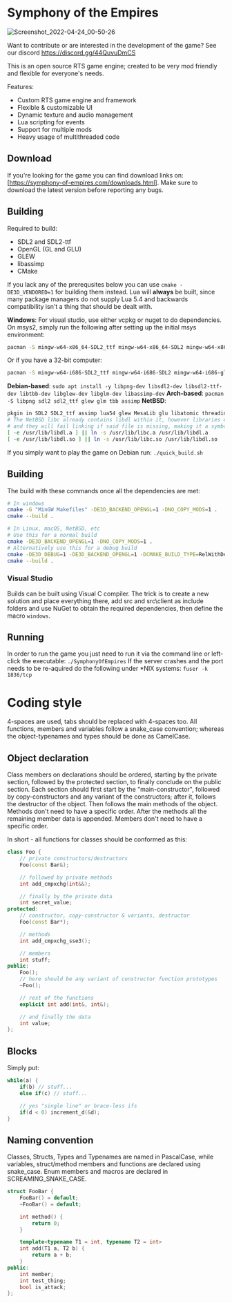 # Symphony of the Empires
![Screenshot_2022-04-24_00-50-26](https://user-images.githubusercontent.com/39974089/164966091-b1683ebb-d1c5-4b22-b768-cb9c04b96b56.png)

Want to contribute or are interested in the development of the game? See our discord https://discord.gg/44QuvuDmCS

This is an open source RTS game engine; created to be very mod friendly and flexible for everyone's needs.

Features:
* Custom RTS game engine and framework
* Flexible & customizable UI
* Dynamic texture and audio management
* Lua scripting for events
* Support for multiple mods
* Heavy usage of multithreaded code

## Download

If you're looking for the game you can find download links on: [https://symphony-of-empires.com/downloads.html].
Make sure to download the latest version before reporting any bugs.

## Building

Required to build:
* SDL2 and SDL2-ttf
* OpenGL (GL and GLU)
* GLEW
* libassimp
* CMake

If you lack any of the prerequsites below you can use `cmake -DE3D_VENDORED=1` for building them instead.
Lua will **always** be built, since many package managers do not supply Lua 5.4 and backwards compatibility isn't a thing that should be dealt with.

**Windows**: For visual studio, use either vcpkg or nuget to do dependencies.
On msys2, simply run the following after setting up the initial msys environment:
```sh
pacman -S mingw-w64-x86_64-SDL2_ttf mingw-w64-x86_64-SDL2 mingw-w64-x86_64-glew mingw-w64-x86_64-glm mingw-w64-x86_64-zlib mingw-w64-x86_64-assimp mingw-w64-x86_64-intel-tbb
```
Or if you have a 32-bit computer:
```sh
pacman -S mingw-w64-i686-SDL2_ttf mingw-w64-i686-SDL2 mingw-w64-i686-glew mingw-w64-i686-glm mingw-w64-i686-zlib mingw-w64-i686-assimp  mingw-w64-i686-intel-tbb
```
**Debian-based**: ``sudo apt install -y libpng-dev libsdl2-dev libsdl2-ttf-dev libtbb-dev libglew-dev libglm-dev libassimp-dev``
**Arch-based**: ``pacman -S libpng sdl2 sdl2_ttf glew glm tbb assimp``
**NetBSD**:
```sh
pkgin in SDL2 SDL2_ttf assimp lua54 glew MesaLib glu libatomic threadingbuildingblocks
# The NetBSD libc already contains libdl within it, however libraries expect libdl to be a file
# and they will fail linking if said file is missing, making it a symbolic link is just a workaround
[ -e /usr/lib/libdl.a ] || ln -s /usr/lib/libc.a /usr/lib/libdl.a
[ -e /usr/lib/libdl.so ] || ln -s /usr/lib/libc.so /usr/lib/libdl.so
```

If you simply want to play the game on Debian run: ``./quick_build.sh``

## Building

The build with these commands once all the dependencies are met:
```sh
# In windows
cmake -G "MinGW Makefiles" -DE3D_BACKEND_OPENGL=1 -DNO_COPY_MODS=1 .
cmake --build .

# In Linux, macOS, NetBSD, etc
# Use this for a normal build
cmake -DE3D_BACKEND_OPENGL=1 -DNO_COPY_MODS=1 .
# Alternatively use this for a debug build
cmake -DE3D_DEBUG=1 -DE3D_BACKEND_OPENGL=1 -DCMAKE_BUILD_TYPE=RelWithDebInfo .
cmake --build .
```

### Visual Studio
Builds can be built using Visual C compiler. The trick is to create a new solution and place everything there, add src and src\\client as include folders and use NuGet to obtain the required dependencies, then define the macro `windows`.

## Running
In order to run the game you just need to run it via the command line or left-click the executable: ``./SymphonyOfEmpires``
If the server crashes and the port needs to be re-aquired do the following under *NIX systems: ``fuser -k 1836/tcp``

# Coding style
4-spaces are used, tabs should be replaced with 4-spaces too. All functions, members and variables follow a
snake_case convention; whereas the object-typenames and types should be done as CamelCase.

## Object declaration
Class members on declarations should be ordered, starting by the private section, followed by the protected section, to
finally conclude on the public section. Each section should first start by the "main-constructor", followed by copy-constructors
and any variant of the constructors; after it, follows the destructor of the object. Then follows the main methods of the
object. Methods don't need to have a specific order. After the methods all the remaining member data is appended. Members
don't need to have a specific order.

In short - all functions for classes should be conformed as this:
```cpp
class Foo {
    // private constructors/destructors
    Foo(const Bar&);

    // followed by private methods
    int add_cmpxchg(int&&);

    // finally by the private data
    int secret_value;
protected:
    // constructor, copy-constructor & variants, destructor
    Foo(const Bar*);

    // methods
    int add_cmpxchg_sse3();

    // members
    int stuff;
public:
    Foo();
    // here should be any variant of constructor function prototypes
    ~Foo();

    // rest of the functions
    explicit int add(int&, int&);

    // and finally the data
    int value;
};
```

## Blocks
Simply put:
```cpp
while(a) {
    if(b) // stuff...
    else if(c) // stuff...

    // yes "single line" or brace-less ifs
    if(d < 0) increment_d(&d);
}
```

## Naming convention
Classes, Structs, Types and Typenames are named in PascalCase, while variables, struct/method members and functions are declared using snake_case. Enum members and macros are declared in SCREAMING_SNAKE_CASE.

```cpp
struct FooBar {
    FooBar() = default;
    ~FooBar() = default;

    int method() {
        return 0;
    }

    template<typename T1 = int, typename T2 = int>
    int add(T1 a, T2 b) {
        return a + b;
    }
public:
    int member;
    int test_thing;
    bool is_attack;
};
